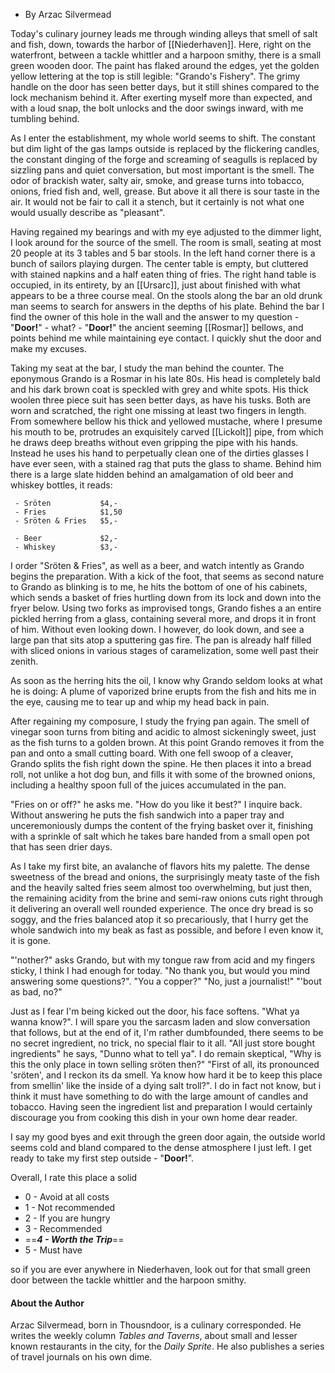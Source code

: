 - By Arzac Silvermead

Today's culinary journey leads me through winding alleys that smell of salt and fish, down, towards the harbor of [[Niederhaven]]. Here, right on the waterfront, between a tackle whittler and a harpoon smithy, there is a small green wooden door. The paint has flaked around the edges, yet the golden yellow lettering at the top is still legible: "Grando's Fishery". The grimy handle on the door has seen better days, but it still shines compared to the lock mechanism behind it. After exerting myself more than expected, and with a loud snap, the bolt unlocks and the door swings inward, with me tumbling behind.

As I enter the establishment, my whole world seems to shift. The constant but dim light of the gas lamps outside is replaced by the flickering candles, the constant dinging of the forge and screaming of seagulls is replaced by sizzling pans and quiet conversation, but most important is the smell. The odor of brackish water, salty air, smoke, and grease turns into tobacco, onions, fried fish and, well, grease. But above it all there is sour taste in the air. It would not be fair to call it a stench, but it certainly is not what one would usually describe as "pleasant".

Having regained my bearings and with my eye adjusted to the dimmer light, I look around for the source of the smell. The room is small, seating at most 20 people at its 3 tables and 5 bar stools. 
In the left hand corner there is a bunch of sailors playing durgen. 
The center table is empty, but cluttered with stained napkins and a half eaten thing of fries.
The right hand table is occupied, in its entirety, by an [[Ursarc]], just about finished with what appears to be a three course meal.
On the stools along the bar an old drunk man seems to search for answers in the depths of his plate. Behind the bar I find the owner of this hole in the wall and the answer to my question - "**Door!**" - what? - "**Door!**" the ancient seeming [[Rosmar]] bellows, and points behind me while maintaining eye contact. I quickly shut the door and make my excuses.

Taking my seat at the bar, I study the man behind the counter. The eponymous Grando is a Rosmar in his late 80s. His head is completely bald and his dark brown coat is speckled with grey and white spots. His thick woolen three piece suit has seen better days, as have his tusks. Both are worn and scratched, the right one missing at least two fingers in length. From somewhere bellow his thick and yellowed mustache, where I presume his mouth to be, protrudes an exquisitely carved [[Lickolt]] pipe, from which he draws deep breaths without even gripping the pipe with his hands. Instead he uses his hand to perpetually clean one of the dirties glasses I have ever seen, with a stained rag that puts the glass to shame. Behind him there is a large slate hidden behind an amalgamation of old beer and whiskey bottles, it reads:

```
 - Sröten           $4,-
 - Fries            $1,50
 - Sröten & Fries   $5,-
 
 - Beer             $2,-
 - Whiskey          $3,-
```

I order "Sröten & Fries", as well as a beer, and watch intently as Grando begins the preparation. With a kick of the foot, that seems as second nature to Grando as blinking is to me, he hits the bottom of one of his cabinets, which sends a basket of fries hurtling down from its lock and down into the fryer below. Using two forks as improvised tongs, Grando fishes a an entire pickled herring from a glass, containing several more, and drops it in front of him. Without even looking down. I however, do look down, and see a large pan that sits atop a sputtering gas fire. The pan is already half filled with sliced onions in various stages of caramelization, some well past their zenith.

As soon as the herring hits the oil, I know why Grando seldom looks at what he is doing: A plume of vaporized brine erupts from the fish and hits me in the eye, causing me to tear up and whip my head back in pain. 

After regaining my composure, I study the frying pan again. The smell of vinegar soon turns from biting and acidic to almost sickeningly sweet, just as the fish turns to a golden brown. At this point Grando removes it from the pan and onto a small cutting board. With one fell swoop of a cleaver, Grando splits the fish right down the spine. He then places it into a bread roll, not unlike a hot dog bun, and fills it with some of the browned onions, including a healthy spoon full of the juices accumulated in the pan.

"Fries on or off?" he asks me. "How do you like it best?" I inquire back. Without answering he puts the fish sandwich into a paper tray and unceremoniously dumps the content of the frying basket over it, finishing with a sprinkle of salt which he takes bare handed from a small open pot that has seen drier days.

As I take my first bite, an avalanche of flavors hits my palette. The dense sweetness of the bread and onions, the surprisingly meaty taste of the fish and the heavily salted fries seem almost too overwhelming, but just then, the remaining acidity from the brine and semi-raw onions cuts right through it delivering an overall well rounded experience. The once dry bread is so soggy, and the fries balanced atop it so precariously, that I hurry get the whole sandwich into my beak as fast as possible, and before I even know it, it is gone.

"'nother?" asks Grando, but with my tongue raw from acid and my fingers sticky, I think I had enough for today. "No thank you, but would you mind answering some questions?". 
"You a copper?"
"No, just a journalist!"
"'bout as bad, no?"

Just as I fear I'm being kicked out the door, his face softens. "What ya wanna know?".
I will spare you the sarcasm laden and slow conversation that follows, but at the end of it, I'm rather dumbfounded, there seems to be no secret ingredient, no trick, no special flair to it all. "All just store bought ingredients" he says, "Dunno what to tell ya". I do remain skeptical, "Why is this the only place in town selling sröten then?"
"First of all, its pronounced 'sröten', and I reckon its da smell. Ya know how hard it be to keep this place from smellin' like the inside of a dying salt troll?". I do in fact not know, but i think it must have something to do with the large amount of candles and tobacco. Having seen the ingredient list and preparation I would certainly discourage you from cooking this dish in your own home dear reader.

I say my good byes and exit through the green door again, the outside world seems cold and bland compared to the dense atmosphere I just left. I get ready to take my first step outside - "**Door!**".

Overall, I rate this place a solid

- 0 - Avoid at all costs
- 1 - Not recommended
- 2 - If you are hungry
- 3 - Recommended
- ==**_4 - Worth the Trip_**==
- 5 - Must have

so if you are ever anywhere in Niederhaven, look out for that small green door between the tackle whittler and the harpoon smithy.

#### About the Author
Arzac Silvermead, born in Thousndoor, is a culinary corresponded. He writes the weekly column _Tables and Taverns_, about small and lesser known restaurants in the city, for the _Daily Sprite_. He also publishes a series of travel journals on his own dime.
